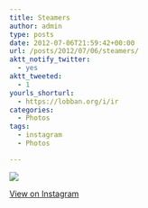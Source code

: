 ```yaml
---
title: Steamers
author: admin
type: posts
date: 2012-07-06T21:59:42+00:00
url: /posts/2012/07/06/steamers/
aktt_notify_twitter:
  - yes
aktt_tweeted:
  - 1
yourls_shorturl:
  - https://lobban.org/i/ir
categories:
  - Photos
tags:
  - instagram
  - Photos

---
```

![][1]

[View on Instagram][2]

 [1]: https://lobban.org/wp-content/uploads/HLIC/6e8708663192eee4cbb3c3ed28dc4dcd.jpg
 [2]: http://instagr.am/p/MwU0_hKls4/